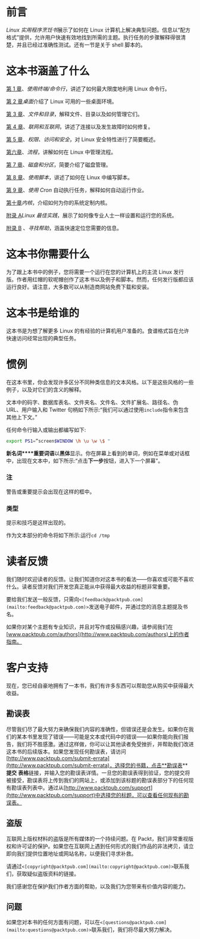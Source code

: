 # 前言

*Linux 实用程序烹饪书*展示了如何在 Linux 计算机上解决典型问题。信息以“配方格式”提供，允许用户快速有效地找到所需的主题。执行任务的步骤解释得很清楚，并且已经过准确性测试。还有一节是关于 shell 脚本的。

# 这本书涵盖了什么

[第 1 章](01.html "Chapter 1. Using the Terminal / Command Line")、*使用终端/命令行*，讲述了如何最大限度地利用 Linux 命令行。

[第 2 章](02.html "Chapter 2. The Desktop")*桌面*介绍了 Linux 可用的一些桌面环境。

[第 3 章](03.html "Chapter 3. Files and Directories")、*文件和目录*，解释文件、目录以及如何管理它们。

[第 4 章](04.html "Chapter 4. Networking and the Internet")、*联网和互联网*，讲述了连接以及发生故障时如何修复。

[第 5 章](05.html "Chapter 5. Permissions, Access, and Security")、*权限、访问和安全*，对 Linux 安全特性进行了简要概述。

[第六章](06.html "Chapter 6. Processes")、*流程*，讲解如何在 Linux 中管理流程。

[第 7 章](07.html "Chapter 7. Disks and Partitioning")、*磁盘和分区*，简要介绍了磁盘管理。

[第 8 章](08.html "Chapter 8. Working with Scripts")、*使用脚本*，讲述了如何在 Linux 中编写脚本。

[第 9 章](09.html "Chapter 9. Automating Tasks Using Cron")、*使用 Cron* 自动执行任务，解释如何自动运行作业。

[第十章](10.html "Chapter 10. The Kernel")*内核*，介绍如何为你的系统定制内核。

[附录 A](11.html "Appendix A. Linux Best Practices")*Linux 最佳实践*，展示了如何像专业人士一样设置和运行您的系统。

[附录 B](12.html "Appendix B. Finding Help") 、*寻找帮助*，涵盖快速定位您需要的信息。

# 这本书你需要什么

为了跟上本书中的例子，您将需要一个运行在您的计算机上的主流 Linux 发行版。作者用红帽的软呢帽创作了这本书以及例子和脚本。然而，任何发行版都应该运行良好。请注意，大多数可以从制造商网站免费下载和安装。

# 这本书是给谁的

这本书是为想了解更多 Linux 的有经验的计算机用户准备的。食谱格式旨在允许快速访问经常出现的典型任务。

# 惯例

在这本书里，你会发现许多区分不同种类信息的文本风格。以下是这些风格的一些例子，以及对它们的含义的解释。

文本中的码字、数据库表名、文件夹名、文件名、文件扩展名、路径名、伪 URL、用户输入和 Twitter 句柄如下所示:“我们可以通过使用`include`指令来包含其他上下文。”

任何命令行输入或输出都编写如下:

```sh
export PS1=”screen$WINDOW \h \u \w \$ "
```

**新名词****重要词语**以**黑体**显示。你在屏幕上看到的单词，例如在菜单或对话框中，出现在文本中，如下所示:“点击**下一步**按钮，进入下一个屏幕”。

### 注

警告或重要提示会出现在这样的框中。

### 类型

提示和技巧是这样出现的。

作为文本部分的命令将如下所示:运行`cd /tmp`

# 读者反馈

我们随时欢迎读者的反馈。让我们知道你对这本书的看法——你喜欢或可能不喜欢什么。读者反馈对我们开发您真正能从中获得最大收益的标题非常重要。

要给我们发送一般反馈，只需向`<[feedback@packtpub.com](mailto:feedback@packtpub.com)>`发送电子邮件，并通过您的消息主题提及书名。

如果你对某个主题有专业知识，并且对写作或投稿感兴趣，请参阅我们在[www.packtpub.com/authors](http://www.packtpub.com/authors)上的作者指南。

# 客户支持

现在，您已经自豪地拥有了一本书，我们有许多东西可以帮助您从购买中获得最大收益。

## 勘误表

尽管我们尽了最大努力来确保我们内容的准确性，但错误还是会发生。如果你在我们的某本书里发现了错误——可能是文本或代码中的错误——如果你能向我们报告，我们将不胜感激。通过这样做，你可以让其他读者免受挫折，并帮助我们改进这本书的后续版本。如果您发现任何勘误表，请访问[http://www.packtpub.com/submit-errata](http://www.packtpub.com/submit-errata)，选择您的书籍，点击**勘误表** **提交** **表格**链接，并输入您的勘误表详情。一旦您的勘误表得到验证，您的提交将被接受，勘误表将上传到我们的网站上，或添加到该标题的勘误表部分下的任何现有勘误表列表中。通过从[http://www.packtpub.com/support](http://www.packtpub.com/support)中选择您的标题，可以查看任何现有的勘误表。

## 盗版

互联网上版权材料的盗版是所有媒体的一个持续问题。在 Packt，我们非常重视版权和许可证的保护。如果您在互联网上遇到任何形式的我们作品的非法拷贝，请立即向我们提供位置地址或网站名称，以便我们寻求补救。

请通过`<[copyright@packtpub.com](mailto:copyright@packtpub.com)>`联系我们，获取疑似盗版资料的链接。

我们感谢您在保护我们作者方面的帮助，以及我们为您带来有价值内容的能力。

## 问题

如果您对本书的任何方面有问题，可以在`<[questions@packtpub.com](mailto:questions@packtpub.com)>`联系我们，我们将尽最大努力解决。